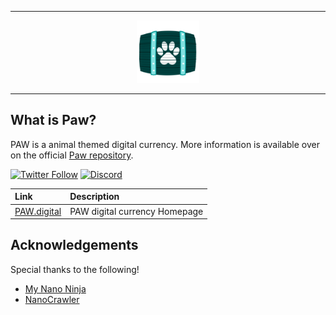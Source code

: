 <hr />
<div align="center">
    <img src="public/pawtracker.png" alt="Logo" width='100px' height='auto'/>
</div>
<hr />

## What is Paw?

PAW is a animal themed digital currency. More information is available over on the official [Paw repository](https://github.com/paw-digital/paw-node).

[![Twitter Follow](https://img.shields.io/twitter/follow/PAW_digital?style=social)](https://twitter.com/intent/follow?screen_name=PAW_digital)
[![Discord](https://img.shields.io/badge/discord-join%20chat-orange.svg?logo=discord&color=7289DA)](https://discord.gg/DjXn6bb3aE)

| Link | Description |
| :----- | :------ |
[PAW.digital](https://paw.digital) | PAW digital currency Homepage

## Acknowledgements

Special thanks to the following!

- [My Nano Ninja](https://mynano.ninja/)
- [NanoCrawler](https://nanocrawler.cc/)
